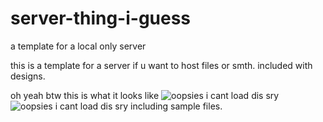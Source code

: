 # server-thing-i-guess
a template for a local only server

this is a template for a server if u want to host files or smth. included with designs. 

oh yeah btw this is what it looks like
![oopsies i cant load dis sry](https://i.imgur.com/ROAXCTG.png)
![oopsies i cant load dis sry](https://i.imgur.com/Yrmb06D.png)
including sample files.

